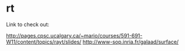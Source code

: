 rt
==
Link to check out:

http://pages.cpsc.ucalgary.ca/~mario/courses/591-691-W11/content/topics/rayt/slides/
http://www-sop.inria.fr/galaad/surface/
